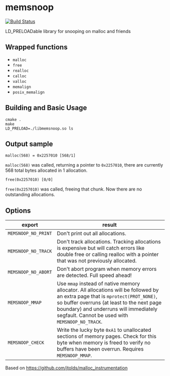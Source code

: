 # memsnoop

[![Build Status](https://travis-ci.org/minutils/memsnoop.svg?branch=master)](https://travis-ci.org/minutils/memsnoop)

LD_PRELOADable library for snooping on malloc and friends

## Wrapped functions

- `malloc`
- `free`
- `realloc`
- `calloc`
- `valloc`
- `memalign`
- `posix_memalign`

## Building and Basic Usage
```
cmake .
make
LD_PRELOAD=./libmemsnoop.so ls
```

## Output sample
```
malloc(568) = 0x2257010 [568/1]
```
`malloc(568)` was called, returning a pointer to `0x2257010`, there are currently 568 total bytes allocated in 1 allocation.
```
free(0x2257010) [0/0]
```
`free(0x2257010)` was called, freeing that chunk.  Now there are no outstanding allocations.

## Options

export  | result
------------- | -------------
`MEMSNOOP_NO_PRINT`  | Don't print out all allocations.
`MEMSNOOP_NO_TRACK`  | Don't track allocations.  Tracking allocations is expensive but will catch errors like double free or calling realloc with a pointer that was not previously allocated.
`MEMSNOOP_NO_ABORT`  | Don't abort program when memory errors are detected.  Full speed ahead!
`MEMSNOOP_MMAP`      | Use `mmap` instead of native memory allocator.  All allocations will be followed by an extra page that is `mprotect(PROT_NONE)`, so buffer overruns (at least to the next page boundary) and underruns will immediately segfault.  Cannot be used with `MEMSNOOP_NO_TRACK`.
`MEMSNOOP_CHECK`     | Write the lucky byte `0xA1` to unallocated sections of memory pages.  Check for this byte when memory is freed to verify no buffers have been overrun.  Requires `MEMSNOOP_MMAP`.
Based on https://github.com/jtolds/malloc_instrumentation
